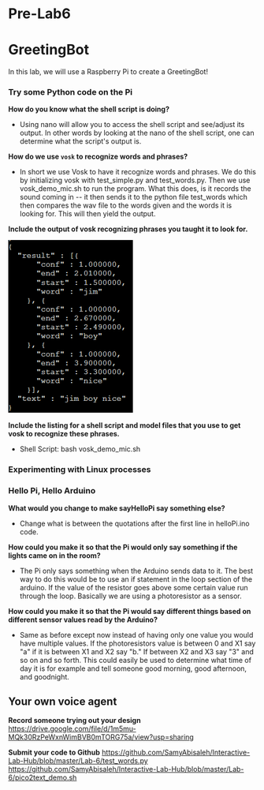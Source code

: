# Pre-Lab6

# GreetingBot

In this lab, we will use a Raspberry Pi to create a GreetingBot! 

### Try some Python code on the Pi

**How do you know what the shell script is doing?**
* Using nano will allow you to access the shell script and see/adjust its output. In other words by looking at the nano of the shell script, one can determine what the script's output is.

**How do we use ``vosk`` to recognize words and phrases?**
* In short we use Vosk to have it recognize words and phrases. We do this by initializing vosk with test_simple.py and test_words.py. Then we use vosk_demo_mic.sh to run the program. What this does, is it records the sound coming in -- it then sends it to the python file test_words which then compares the wav file to the words given and the words it is looking for. This will then yield the output. 

**Include the output of vosk recognizing phrases you taught it to look for.**

<img src = "https://github.com/SamyAbisaleh/Interactive-Lab-Hub/blob/master/Lab-6/Output%20of%20VOSK.PNG">

**Include the listing for a shell script and model files that you use to get vosk to recognize these phrases.**
* Shell Script: bash vosk_demo_mic.sh


### Experimenting with Linux processes
### Hello Pi, Hello Arduino

**What would you change to make sayHelloPi say something else?**
* Change what is between the quotations after the first line in helloPi.ino code. 

**How could you make it so that the Pi would only say something if the lights came on in the room?**
* The Pi only says something when the Arduino sends data to it. The best way to do this would be to use an if statement in the loop section of the arduino. If the value of the resistor goes above some certain value run through the loop. Basically we are using a photoresistor as a sensor. 

**How could you make it so that the Pi would say different things based on different sensor values read by the Arduino?**
* Same as before except now instead of having only one value you would have multiple values. If the photoresistors value is between 0 and X1 say "a" if it is between X1 and X2 say "b." If between X2 and X3 say "3" and so on and so forth. This could easily be used to determine what time of day it is for example and tell someone good morning, good afternoon, and goodnight. 

## Your own voice agent 

**Record someone trying out your design**
https://drive.google.com/file/d/1m5mu-MQk30RzPeWxnWimBVB0mTORG75a/view?usp=sharing

**Submit your code to Github**
https://github.com/SamyAbisaleh/Interactive-Lab-Hub/blob/master/Lab-6/test_words.py
https://github.com/SamyAbisaleh/Interactive-Lab-Hub/blob/master/Lab-6/pico2text_demo.sh
